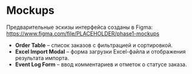 # Mockups

Предварительные эскизы интерфейса созданы в Figma: <https://www.figma.com/file/PLACEHOLDER/phase1-mockups>

- **Order Table** – список заказов с фильтрацией и сортировкой.
- **Excel Import Modal** – форма загрузки Excel-файла и отображения результата импорта.
- **Event Log Form** – ввод комментариев и отметок о статусе заказа.

